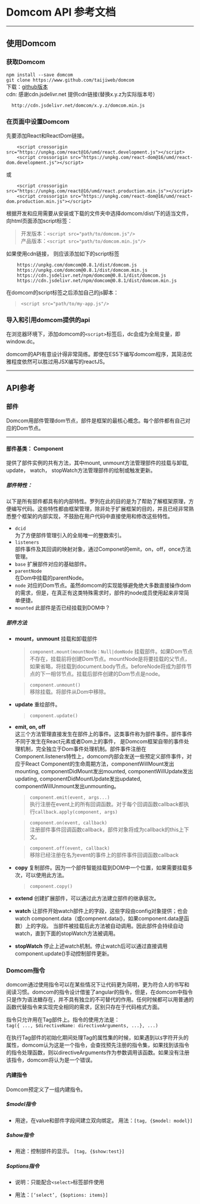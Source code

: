 # Domcom API 参考文档

************************************************************************

## 使用Domcom
### 获取Domcom
  `npm install --save domcom`  
  `git clone https://www.github.com/taijiweb/domcom`  
  下载：[github版本](https://github.com/taijiweb/domcom/releases)  
  cdn: 感谢cdn.jsdelivr.net 提供cdn链接(替换x.y.z为实际版本号）  

      http://cdn.jsdelivr.net/domcom/x.y.z/domcom.min.js
      
### 在页面中设置Domcom
先要添加React和ReactDom链接。

        <script crossorigin src="https://unpkg.com/react@16/umd/react.development.js"></script>
        <script crossorigin src="https://unpkg.com/react-dom@16/umd/react-dom.development.js"></script>
        
或

        <script crossorigin src="https://unpkg.com/react@16/umd/react.production.min.js"></script>
        <script crossorigin src="https://unpkg.com/react-dom@16/umd/react-dom.production.min.js"></script>
        
  根据开发和应用需要从安装或下载的文件夹中选择domcom/dist/下的适当文件，向html页面添加script标签：  
  > 开发版本：`<script src="path/to/domcom.js"/>`  
  > 产品版本：`<script src="path/to/domcom.min.js"/>`

  如果使用cdn链接， 则应该添加如下的script标签

  >
        https://unpkg.com/domcom@0.8.1/dist/domcom.js  
        https://unpkg.com/domcom@0.8.1/dist/domcom.min.js  
        https://cdn.jsdelivr.net/npm/domcom@0.8.1/dist/domcom.js  
        https://cdn.jsdelivr.net/npm/domcom@0.8.1/dist/domcom.min.js


  在domcom的script标签之后添加自己的js脚本：

  > `<script src="path/to/my-app.js"/>`

### 导入和引用domcom提供的api
在浏览器环境下，添加domcom的`<script>`标签后，dc会成为全局变量，即window.dc。

domcom的API有意设计得非常简练。即使在ES5下编写domcom程序，其简洁优雅程度依然可以胜过用JSX编写的reactJS。

***********************************************************

## API参考

### 部件

Domcom用部件管理dom节点，部件是框架的最核心概念。每个部件都有自己对应的Dom节点。

***********************************************************

#### 部件基类： Component

提供了部件实例的共有方法，其中mount, unmount方法管理部件的挂载与卸载, update， watch， stopWatch方法管理部件的绘制或触发更新。

##### 部件特性：

以下是所有部件都具有的内部特性。罗列在此的目的是为了帮助了解框架原理，方便编写代码。这些特性都由框架管理，除非处于扩展框架的目的，并且已经非常熟悉整个框架的内部实现，不鼓励在用户代码中直接使用和修改这些特性。

* `dcid`  
  为了方便部件管理引入的全局唯一的整数索引。
* `listeners`  
  部件事件及其回调的映射对象，通过Componet的emit，on，off，once方法管理。
* `base`
  扩展部件对应的基础部件。
* `parentNode`  
  在Dom中挂载的parentNode。
* `node`
  对应的Dom节点。虽然domcom的实现能够避免绝大多数直接操作dom的需求，但是，在真正有这类特殊需求时，部件的node成员使用起来非常简单便捷。
* `mounted`
  此部件是否已经挂载到DOM中？


##### 部件方法
* **mount，unmount** 
  挂载和卸载部件
 
  > `component.mount(mountNode：Null|domNode`
  挂载部件。如果Dom节点不存在，挂载前将创建Dom节点。mountNode是将要挂载的父节点，如果省略，将挂载到document.body节点。beforeNode将成为部件节点的下一相邻节点。挂载后部件创建的Dom节点是node。

  > `component.unmount()`  
  移除挂载。将部件从Dom中移除。
  
* **update**
  重绘部件。  
  > `component.update()`

* **emit, on, off**  
  这三个方法管理直接发生在部件上的事件。这类事件称为部件事件。部件事件不同于发生在React元素或者Dom上的事件， 是Domcom框架自带的事件处理机制，完全独立于Dom事件处理机制。部件事件注册在Component.listeners特性上，domcom内部会发送一些预定义部件事件，对应于React Component的生命周期方法，componentWillMount发出mounting, componentDidMount发出mounted, componentWillUpdate发出updating, componentDidMountUpdate发出updated, componentWillUnmount发出unmounting。

  > `component.emit(event, args...)`  
  执行注册在event上的所有回调函数。对于每个回调函数callback都执行`callback.apply(component, args)`
    
  > `component.on(event, callback)`  
  注册部件事件回调函数callback，部件对象将成为callback的this上下文。

  > `component.off(event, callback)`  
  移除已经注册在名为event的事件上的部件事件回调函数callback


* **copy**
  复制部件。因为一个部件智能挂载到DOM中一个位置，如果需要挂载多次，可以使用此方法。
  > `component.copy()`

* **extend**
 创建扩展部件，可以通过此方法建立部件的继承层次。

* **watch**
 让部件开始watch部件上的字段，这些字段由config对象提供；也会watch component.data（或compnent.data()，如果component.data是函数）上的字段。
 当部件被挂载后此方法被自动调用。因此部件会持续自动watch，直到下面的stopWatch方法被调用。

* **stopWatch**
  停止上述watch机制。停止watch后可以通过直接调用component.update()手动控制部件更新。



### Domcom指令

 domcom通过使用指令可以在某些情况下让代码更为简明，更为符合人的书写和阅读习惯。domcom的指令设计借鉴了angular的指令，但是，在domcom中指令只是作为语法糖存在，并不具有独立的不可替代的作用。任何时候都可以用普通的函数代替指令来实现完全相同的需求，区别只存在于代码格式方面。
   
 指令只允许用在Tag部件上。指令的使用方法是：  
   `tag({ ..., $directiveName: directiveArguments, ...}, ...)` 
    
 在执行Tag部件的初始化期间处理Tag的属性集的时候，如果遇到以`$`字符开头的属性，domcom认为这是一个指令，会查找预先注册的指令集，如果找到该指令的指令处理函数，则以directiveArguments作为参数调用该函数。如果没有注册该指令，domcom将认为是一个错误。


#### 内建指令

  Domcom预定义了一组内建指令。

##### $model指令

* 用途，在value和部件字段间建立双向绑定。
用法：`[tag, {$model: model}]`


##### $show指令

* 用途：控制部件的显示。
  `[tag, {$show:test}]`

##### $options指令

* 说明：只能配合`<select>`标签部件使用

* 用法：`[‘select’, {$options: items}]`
